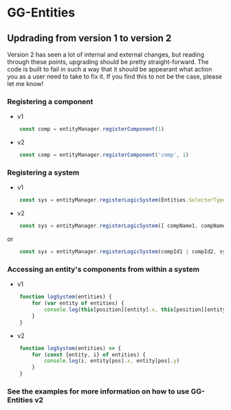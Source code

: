 # GG-Entities

## Updrading from version 1 to version 2

Version 2 has seen a lot of internal and external changes, but reading through these points, upgrading should be pretty straight-forward. The code is built to fail in such a way that it should be appearant what action you as a user need to take to fix it. If you find this to not be the case, please let me know!

### Registering a component

* v1
```javascript
    const comp = entityManager.registerComponent(1)
```

* v2
```javascript
    const comp = entityManager.registerComponent('comp', 1)
```

### Registering a system

* v1
```javascript
    const sys = entityManager.registerLogicSystem(Entities.SelectorType.GetWith, comp1 | comp2, system)
```

* v2
```javascript
    const sys = entityManager.registerLogicSystem([ compName1, compName2 ], system)
```

or

```javascript
    const sys = entityManager.registerLogicSystem(compId1 | compId2, system)
```

### Accessing an entity's components from within a system

* v1
```javascript
    function logSystem(entities) {
        for (var entity of entities) {
            console.log(this[position][entity].x, this[position][entity].y)
        }
    }
```

* v2
```javascript
    function logSystem(entities) => {
        for (const {entity, i} of entities) {
            console.log(i, entity[pos].x, entity[pos].y)
        }
    }
```

### See the examples for more information on how to use GG-Entities v2